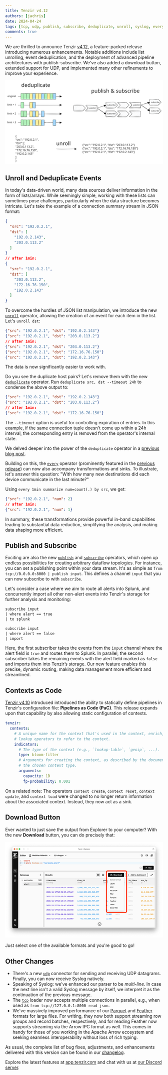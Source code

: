 ```yaml
---
title: Tenzir v4.12
authors: [jachris]
date: 2024-04-24
tags: [tcp, udp, publish, subscribe, deduplicate, unroll, syslog, every]
comments: true
---
```


We are thrilled to announce Tenzir
[v4.12](https://github.com/tenzir/tenzir/releases/tag/v4.12.1), a feature-packed
release introducing numerous enhancements. Notable additions include list
unrolling, event deduplication, and the deployment of advanced pipeline
architectures with publish-subscribe. We've also added a download button,
extended support for UDP, and implemented many other refinements to improve your
experience.

![Tenzir v4.12](tenzir-v4.12.excalidraw.svg)

<!-- truncate -->

## Unroll and Deduplicate Events

In today's data-driven world, many data sources deliver information in the form
of lists/arrays. While seemingly simple, working with these lists can sometimes
pose challenges, particularly when the data structure becomes intricate. Let's
take the example of a connection summary stream in JSON format:

```json
{
  "src": "192.0.2.1",
  "dst": [
    "192.0.2.143",
    "203.0.113.2"
  ]
}
// after 1min:
{
  "src": "192.0.2.1",
  "dst": [
    "203.0.113.2",
    "172.16.76.150",
    "192.0.2.143"
  ]
}
```

To overcome the hurdles of JSON list manipulation, we introduce the new
[`unroll`](/next/operators/unroll) operator, allowing the creation of an event
for each item in the list. Let's `unroll dst`:

```json
{"src": "192.0.2.1", "dst": "192.0.2.143"}
{"src": "192.0.2.1", "dst": "203.0.113.2"}
// after 1min:
{"src": "192.0.2.1", "dst": "203.0.113.2"}
{"src": "192.0.2.1", "dst": "172.16.76.150"}
{"src": "192.0.2.1", "dst": "192.0.2.143"}
```

The data is now significantly easier to work with.

Do you see the duplicate host pairs? Let's remove them with the new
[`deduplicate`](/next/operators/deduplicate) operator. Run `deduplicate src, dst
--timeout 24h` to condense the above output to:

```json
{"src": "192.0.2.1", "dst": "192.0.2.143"}
{"src": "192.0.2.1", "dst": "203.0.113.2"}
// after 1min:
{"src": "192.0.2.1", "dst": "172.16.76.150"}
```

The `--timeout` option is useful for controlling expiration of entries. In this
example, if the same connection tuple doesn't come up within a 24h interval, the
corresponding entry is removed from the operator's internal state.

We delved deeper into the power of the `deduplicate` operator in a [previous
blog post](reduce-cost-and-noise-with-deduplication).

Building on this, the
[`every`](/language/operator-modifiers#scheduled-executions) operator
(prominently featured in the [previous
release](tenzir-v4.11#execute-sources-on-a-schedule)) can now also accompany
transformations and sinks. To illustrate, let's answer this question: "With how
many new destinations did each device communicate in the last minute?"

Using `every 1min summarize num=count(.) by src`, we get:

```json
{"src": "192.0.2.1", "num": 2}
// after 1min:
{"src": "192.0.2.1", "num": 1}
```

In summary, these transformations provide powerful in-band capabilities leading
to substantial data reduction, simplifying the analysis, and making data shaping
more efficient.

## Publish and Subscribe

Exciting are also the new [`publish`](/next/operators/publish) and
[`subscribe`](/next/operators/publish) operators, which open up endless
possibilities for creating arbitrary dataflow topologies. For instance,
you can set a publishing point within your data stream. It's as simple as `from
tcp://0.0.0.0:8000 | publish input`. This defines a channel `input` that you can
now subscribe to with `subscribe`.

Let's consider a case where we aim to route all alerts into Splunk, and
concurrently import all other non-alert events into Tenzir's storage for further
analysis and monitoring:

``` title="1st subscriber"
subscribe input
| where alert == true
| to splunk
```

``` title="2nd subscriber"
subscribe input
| where alert == false
| import
```

Here, the first subscriber takes the events from the `input` channel where the
alert field is `true` and routes them to Splunk. In parallel, the second
subscriber takes the remaining events with the alert field marked as `false` and
imports them into Tenzir’s storage. Our new feature enables this precise,
dynamic routing, making data management more efficient and streamlined.

## Contexts as Code

[Tenzir v4.10](tenzir-v4.10) introduced introduced the ability to statically
define pipelines in Tenzir's configuration file: **Pipelines as Code (PaC)**.
This release expands upon that capability by also allowing static configuration
of contexts.

```yaml title="tenzir.yaml"
tenzir:
  contexts:
    # A unique name for the context that's used in the context, enrich, and
    # lookup operators to refer to the context.
    indicators:
      # The type of the context (e.g., `lookup-table`, `geoip`, ...).
      type: bloom-filter
      # Arguments for creating the context, as described by the documentation of
      # the chosen context type.
      arguments:
        capacity: 1B
        fp-probability: 0.001
```

On a related note: The operators `context create`, `context reset`,
`context update`, and `context load` were changed to no longer return
information about the associated context. Instead, they now act as a sink.

## Download Button

Ever wanted to just save the output from Explorer to your computer? With the new
**Download** button, you can do precisely that:

![Download Button](download-button.png)

Just select one of the available formats and you're good to go!

## Other Changes

- There's a new [`udp`](/next/connectors/udp) connector for sending and receiving
  UDP datagrams. Finally, you can now receive Syslog natively.
- Speaking of Syslog: we've enhanced our parser to be *multi-line*. In case the
  next line isn't a valid Syslog message by itself, we interpret it as the
  continuation of the previous message.
- The [`tcp`](/next/connectors/tcp) loader now accepts multiple connections in
  parallel, e.g., when used as `from tcp://127.0.0.1:8000 read json`.
- We've massively improved performance of our [Parquet](/next/formats/parquet)
  and [Feather](/next/formats/feather) formats for large files. For writing,
  they now both support streaming row groups and record batches, respectively,
  and for reading Feather now supports streaming via the Arrow IPC format as
  well. This comes in handy for those of you working in the Apache Arrow
  ecosystem and seeking seamless interoperability without loss of rich typing.

As usual, the complete list of bug fixes, adjustments, and enhancements
delivered with this version can be found in our [changelog](/changelog#v4120).

Explore the latest features at [app.tenzir.com](https://app.tenzir.com) and
chat with us at [our Discord server](/discord).
